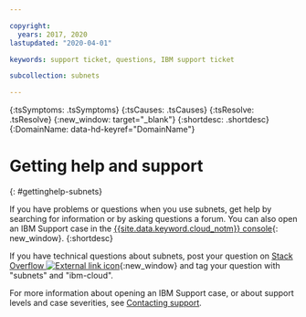 ```yaml
---

copyright:
  years: 2017, 2020
lastupdated: "2020-04-01"

keywords: support ticket, questions, IBM support ticket

subcollection: subnets

---
```



{:tsSymptoms: .tsSymptoms}
{:tsCauses: .tsCauses}
{:tsResolve: .tsResolve}
{:new_window: target="_blank"}
{:shortdesc: .shortdesc}
{:DomainName: data-hd-keyref="DomainName"}

# Getting help and support
{: #gettinghelp-subnets}

If you have problems or questions when you use subnets, get help by searching for information or by asking questions a forum. You can also open an IBM Support case in the [{{site.data.keyword.cloud_notm}} console](https://{DomainName}/){: new_window}.
{:shortdesc}

If you have technical questions about subnets, post your question on [Stack Overflow ![External link icon](../../icons/launch-glyph.svg "External link icon")](https://stackoverflow.com/search?q=subnets+ibm-cloud){:new_window} and tag your question with "subnets" and "ibm-cloud".

For more information about opening an IBM Support case, or about support levels and case severities, see [Contacting support](/docs/get-support?topic=get-support-getting-customer-support).
